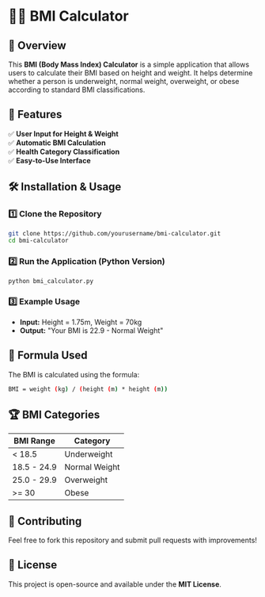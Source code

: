 # 🏋️‍♂️ BMI Calculator

## 📌 Overview
This **BMI (Body Mass Index) Calculator** is a simple application that allows users to calculate their BMI based on height and weight. It helps determine whether a person is underweight, normal weight, overweight, or obese according to standard BMI classifications.

## 📂 Features
✅ **User Input for Height & Weight**  
✅ **Automatic BMI Calculation**  
✅ **Health Category Classification**  
✅ **Easy-to-Use Interface**  

## 🛠️ Installation & Usage

### 1️⃣ Clone the Repository
```bash
git clone https://github.com/yourusername/bmi-calculator.git
cd bmi-calculator
```

### 2️⃣ Run the Application (Python Version)
```bash
python bmi_calculator.py
```

### 3️⃣ Example Usage
- **Input:** Height = 1.75m, Weight = 70kg
- **Output:** "Your BMI is 22.9 - Normal Weight"

## 🎯 Formula Used
The BMI is calculated using the formula:
```bash
BMI = weight (kg) / (height (m) * height (m))
```

## 🏆 BMI Categories
| BMI Range | Category |
|-----------|----------------|
| < 18.5 | Underweight |
| 18.5 - 24.9 | Normal Weight |
| 25.0 - 29.9 | Overweight |
| >= 30 | Obese |

## 🤝 Contributing
Feel free to fork this repository and submit pull requests with improvements!

## 📜 License
This project is open-source and available under the **MIT License**.


